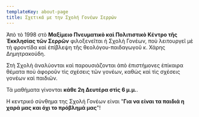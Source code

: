 ```yaml
---
templateKey: about-page
title: Σχετικά με την Σχολή Γονέων Σερρών
---
```


Ἀπὸ τὸ 1998 στὸ **Μαξίμειο Πνευματικὸ καὶ Πολιτιστικὸ Κέντρο τῆς Ἐκκλησίας τῶν Σερρῶν** φιλοξενεῖται ἡ
Σχολὴ Γονέων, ποὺ λειτουργεῖ μὲ τὴ φροντίδα καὶ ἐπίβλεψη τῆς θεολόγου-παιδαγωγοῦ κ. Χάρης Δημητρακούδη.

Στὴ Σχολὴ ἀναλύονται καὶ παρουσιάζονται ἀπὸ ἐπιστήμονες ἐπίκαιρα θέματα ποὺ ἀφοροῦν τὶς σχέσεις
τῶν γονέων, καθὼς καὶ τὶς σχέσεις γονέων καὶ παιδιῶν.

Τὰ μαθήματα γίνονται **κάθε 2η Δευτέρα στὶς 6 μ.μ.**.

Η κεντρικό σύνθημα της Σχολή Γονέων είναι "**Για να είναι τα παιδιά η χαρά μας και όχι το πρόβλημά μας**"!
